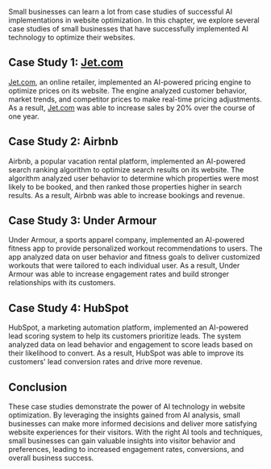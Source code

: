 
Small businesses can learn a lot from case studies of successful AI implementations in website optimization. In this chapter, we explore several case studies of small businesses that have successfully implemented AI technology to optimize their websites.

Case Study 1: [Jet.com](http://Jet.com)
---------------------------------------

[Jet.com](http://Jet.com), an online retailer, implemented an AI-powered pricing engine to optimize prices on its website. The engine analyzed customer behavior, market trends, and competitor prices to make real-time pricing adjustments. As a result, [Jet.com](http://Jet.com) was able to increase sales by 20% over the course of one year.

Case Study 2: Airbnb
--------------------

Airbnb, a popular vacation rental platform, implemented an AI-powered search ranking algorithm to optimize search results on its website. The algorithm analyzed user behavior to determine which properties were most likely to be booked, and then ranked those properties higher in search results. As a result, Airbnb was able to increase bookings and revenue.

Case Study 3: Under Armour
--------------------------

Under Armour, a sports apparel company, implemented an AI-powered fitness app to provide personalized workout recommendations to users. The app analyzed data on user behavior and fitness goals to deliver customized workouts that were tailored to each individual user. As a result, Under Armour was able to increase engagement rates and build stronger relationships with its customers.

Case Study 4: HubSpot
---------------------

HubSpot, a marketing automation platform, implemented an AI-powered lead scoring system to help its customers prioritize leads. The system analyzed data on lead behavior and engagement to score leads based on their likelihood to convert. As a result, HubSpot was able to improve its customers' lead conversion rates and drive more revenue.

Conclusion
----------

These case studies demonstrate the power of AI technology in website optimization. By leveraging the insights gained from AI analysis, small businesses can make more informed decisions and deliver more satisfying website experiences for their visitors. With the right AI tools and techniques, small businesses can gain valuable insights into visitor behavior and preferences, leading to increased engagement rates, conversions, and overall business success.
